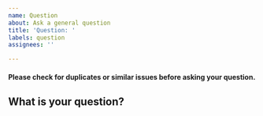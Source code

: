 ```yaml
---
name: Question
about: Ask a general question
title: 'Question: '
labels: question
assignees: ''

---
```


#### Please check for duplicates or similar issues before asking your question.
## What is your question?
